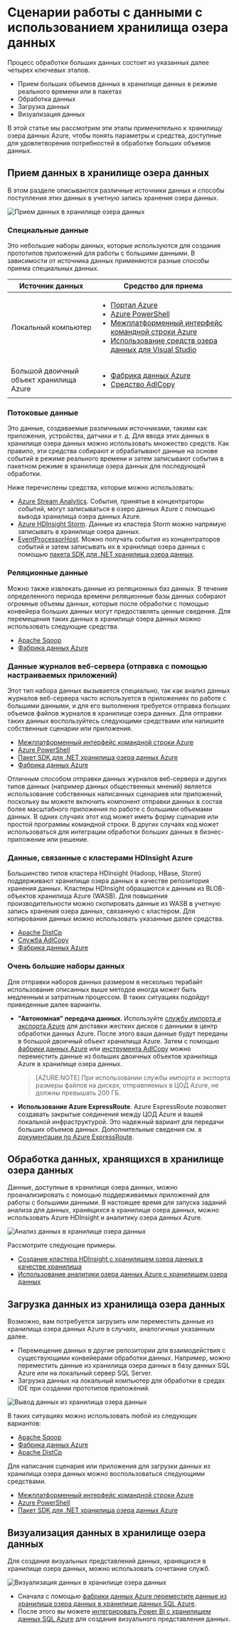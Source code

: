<properties 
   pageTitle="Сценарии работы с данными с использованием хранилища озера данных | Microsoft Azure" 
   description="Сведения о различных сценариях и средствах для приема, обработки, загрузки и визуализации данных в хранилище озера данных" 
   services="data-lake-store" 
   documentationCenter="" 
   authors="nitinme" 
   manager="paulettm" 
   editor="cgronlun"/>
 
<tags
   ms.service="data-lake-store"
   ms.devlang="na"
   ms.topic="article"
   ms.tgt_pltfrm="na"
   ms.workload="big-data" 
   ms.date="03/09/2016"
   ms.author="nitinme"/>

# Сценарии работы с данными с использованием хранилища озера данных

Процесс обработки больших данных состоит из указанных далее четырех ключевых этапов.

* Прием больших объемов данных в хранилище данных в режиме реального времени или в пакетах
* Обработка данных
* Загрузка данных
* Визуализация данных


В этой статье мы рассмотрим эти этапы применительно к хранилищу озера данных Azure, чтобы понять параметры и средства, доступные для удовлетворения потребностей в обработке больших объемов данных.

## Прием данных в хранилище озера данных

В этом разделе описываются различные источники данных и способы поступления этих данных в учетную запись хранения озера данных.

![Прием данных в хранилище озера данных](./media/data-lake-store-data-scenarios/ingest-data.png "Прием данных в хранилище озера данных")

### Специальные данные

Это небольшие наборы данных, которые используются для создания прототипов приложений для работы с большими данными. В зависимости от источника данных применяются разные способы приема специальных данных.

| Источник данных | Средство для приема |
|--------------------|----------------------------------------------------------------------------------------|
| Локальный компьютер | <ul> <li>[Портал Azure](/data-lake-store-get-started-portal.md)</li> <li>[Azure PowerShell](data-lake-store-get-started-powershell.md)</li> <li>[Межплатформенный интерфейс командной строки Azure](data-lake-store-get-started-cli.md)</li> <li>[Использование средств озера данных для Visual Studio](../data-lake-analytics/data-lake-analytics-data-lake-tools-get-started.md#upload-source-data-files) </li></ul> |
| Большой двоичный объект хранилища Azure | <ul> <li>[Фабрика данных Azure](../data-factory/data-factory-azure-datalake-connector.md#sample-copy-data-from-azure-blob-to-azure-data-lake-store)</li> <li>[Средство AdlCopy](data-lake-store-copy-data-azure-storage-blob.md)</li> </ul> |

 
### Потоковые данные

Это данные, создаваемые различными источниками, такими как приложения, устройства, датчики и т. д. Для ввода этих данных в хранилище озера данных можно использовать множество средств. Как правило, эти средства собирают и обрабатывают данные на основе событий в режиме реального времени и затем записывают события в пакетном режиме в хранилище озера данных для последующей обработки.

Ниже перечислены средства, которые можно использовать:
 
* [Azure Stream Analytics](../stream-analytics-data-lake-output). События, принятые в концентраторы событий, могут записываться в озеро данных Azure с помощью вывода хранилища озера данных Azure.
* [Azure HDInsight Storm](../hdinsight/hdinsight-storm-write-data-lake-store.md). Данные из кластера Storm можно напрямую записывать в хранилище озера данных.
* [EventProcessorHost](../event-hubs/event-hubs-csharp-ephcs-getstarted.md#receive-messages-with-eventprocessorhost). Можно получать события из концентраторов событий и затем записывать их в хранилище озера данных с помощью [пакета SDK для .NET хранилища озера данных](data-lake-store-get-started-net-sdk.md).

### Реляционные данные

Можно также извлекать данные из реляционных баз данных. В течение определенного периода времени реляционные базы данных собирают огромные объемы данных, которые после обработки с помощью конвейера больших данных могут предоставлять ценные сведения. Для перемещения таких данных в хранилище озера данных можно использовать следующие средства.

* [Apache Sqoop](data-lake-store-data-transfer-sql-sqoop.md)
* [Фабрика данных Azure](../data-factory/data-factory-data-movement-activities.md)

### Данные журналов веб-сервера (отправка с помощью настраиваемых приложений)

Этот тип набора данных вызывается специально, так как анализ данных журналов веб-сервера часто используется в приложениях по работе с большими данными, и для его выполнения требуется отправка больших объемов файлов журналов в хранилище озера данных. Для отправки таких данных воспользуйтесь следующими средствами или напишите собственные сценарии или приложения.

* [Межплатформенный интерфейс командной строки Azure](data-lake-store-get-started-cli.md)
* [Azure PowerShell](data-lake-store-get-started-powershell.md)
* [Пакет SDK для .NET хранилища озера данных Azure](data-lake-store-get-started-net-sdk.md)
* [Фабрика данных Azure](../data-factory/data-factory-data-movement-activities.md)

Отличным способом отправки данных журналов веб-сервера и других типов данных (например данных общественных мнений) является использование собственных написанных сценариев или приложений, поскольку вы можете включить компонент отправки данных в состав более масштабного приложения по работе с большими объемами данных. В одних случаях этот код может иметь форму сценария или простой программы командной строки. В других случаях код может использоваться для интеграции обработки больших данных в бизнес-приложение или решение.


### Данные, связанные с кластерами HDInsight Azure

Большинство типов кластера HDInsight (Hadoop, HBase, Storm) поддерживают хранилище озера данных в качестве репозитория хранения данных. Кластеры HDInsight обращаются к данным из BLOB-объектов хранилища Azure (WASB). Для повышения производительности можно скопировать данные из WASB в учетную запись хранения озера данных, связанную с кластером. Для копирования данных можно использовать указанные далее средства.

* [Apache DistCp](data-lake-store-copy-data-wasb-distcp.md)
* [Служба AdlCopy](data-lake-store-copy-data-azure-storage-blob.md)
* [Фабрика данных Azure](../data-factory/data-factory-azure-datalake-connector.md#sample-copy-data-from-azure-blob-to-azure-data-lake-store)

### Очень большие наборы данных

Для отправки наборов данных размером в несколько терабайт использование описанных выше методов иногда может быть медленным и затратным процессом. В таких ситуациях подойдут приведенные далее варианты.

* **"Автономная" передача данных**. Используйте [службу импорта и экспорта Azure](../storage/storage-import-export-service.md) для доставки жестких дисков с данными в центр обработки данных Azure. После этого ваши данные будут переданы в большой двоичный объект хранилища Azure. Затем с помощью [фабрики данных Azure](../data-factory/data-factory-azure-datalake-connector.md#sample-copy-data-from-azure-blob-to-azure-data-lake-store) или [инструмента AdlCopy](data-lake-store-copy-data-azure-storage-blob.md) можно переместить данные из больших двоичных объектов хранилища Azure в хранилище озера данных.

	>[AZURE.NOTE] При использовании службы импорта и экспорта размеры файлов на дисках, отправляемых в ЦОД Azure, не должны превышать 200 ГБ.

* **Использование Azure ExpressRoute**. Azure ExpressRoute позволяет создавать закрытые соединения между ЦОД Azure и вашей локальной инфраструктурой. Это надежный вариант для передачи больших объемов данных. Дополнительные сведения см. в [документации по Azure ExpressRoute](../expressroute/expressroute-introduction.md).

## Обработка данных, хранящихся в хранилище озера данных

Данные, доступные в хранилище озера данных, можно проанализировать с помощью поддерживаемых приложений для работы с большими данными. В настоящее время для запуска заданий анализа для данных, хранящихся в хранилище озера данных, можно использовать Azure HDInsight и аналитику озера данных Azure.

![Анализ данных в хранилище озера данных](./media/data-lake-store-data-scenarios/analyze-data.png "Анализ данных в хранилище озера данных")

Рассмотрите следующие примеры.

* [Создание кластера HDInsight с хранилищем озера данных в качестве хранилища](data-lake-store-hdinsight-hadoop-use-portal.md)
* [Использование аналитики озера данных Azure с хранилищем озера данных](../data-lake-analytics/data-lake-analytics-get-started-portal.md)



## Загрузка данных из хранилища озера данных

Возможно, вам потребуется загрузить или переместить данные из хранилища озера данных Azure в случаях, аналогичных указанным далее.

* Перемещение данных в другие репозитории для взаимодействия с существующими конвейерами обработки данных. Например, можно переместить данные из хранилища озера данных в базу данных SQL Azure или на локальный сервер SQL Server.
* Загрузка данных на локальный компьютер для обработки в средах IDE при создании прототипов приложений.

![Вывод данных из хранилища озера данных](./media/data-lake-store-data-scenarios/egress-data.png "Вывод данных из хранилища озера данных")

В таких ситуациях можно использовать любой из следующих вариантов:

* [Apache Sqoop](data-lake-store-data-transfer-sql-sqoop.md)
* [Фабрика данных Azure](../data-factory/data-factory-data-movement-activities.md)
* [Apache DistCp](data-lake-store-copy-data-wasb-distcp.md)

Для написания сценария или приложения для загрузки данных из хранилища озера данных можно воспользоваться следующими средствами.

* [Межплатформенный интерфейс командной строки Azure](data-lake-store-get-started-cli.md)
* [Azure PowerShell](data-lake-store-get-started-powershell.md)
* [Пакет SDK для .NET хранилища озера данных Azure](data-lake-store-get-started-net-sdk.md)

## Визуализация данных в хранилище озера данных

Для создания визуальных представлений данных, хранящихся в хранилище озера данных, можно использовать сочетание служб.

![Визуализация данных в хранилище озера данных](./media/data-lake-store-data-scenarios/visualize-data.png "Визуализация данных в хранилище озера данных")

* Сначала с помощью [фабрики данных Azure переместите данные из хранилища озера данных в хранилище данных SQL Azure](../data-factory/data-factory-data-movement-activities.md#supported-data-stores).
* После этого вы можете [интегрировать Power BI с хранилищем данных SQL Azure](../sql-data-warehouse/sql-data-warehouse-integrate-power-bi) для создания визуального представления данных.

<!---HONumber=AcomDC_0323_2016-->